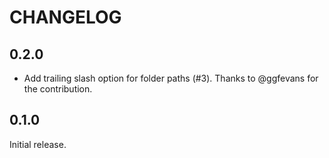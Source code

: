 # CHANGELOG

## 0.2.0

- Add trailing slash option for folder paths (#3). Thanks to @ggfevans for the contribution.

## 0.1.0

Initial release.
